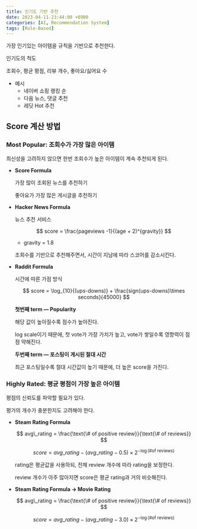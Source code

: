 ```yaml
---
title: 인기도 기반 추천
date: 2023-04-11-23:44:00 +0900
categories: [AI, Recommendation System]
tags: [Rule-Based]
---
```


가장 인기있는 아이템을 규칙을 기반으로 추천한다.  

인기도의 척도

조회수, 평균 평점, 리뷰 개수, 좋아요/싫어요 수

- 예시
    - 네이버 쇼핑 랭킹 순
    - 다음 뉴스, 댓글 추천
    - 레딧 Hot 추천

## Score 계산 방법

### **Most Popular:** 조회수가 가장 많은 아이템

최신성을 고려하지 않으면 한번 조회수가 높은 아이템이 계속 추천되게 된다.

- **Score Formula**
    
    가장 많이 조회된 뉴스를 추천하기
    
    좋아요가 가장 많은 게시글을 추천하기
    
- **Hacker News Formula**
    
    뉴스 추천 서비스
    
    $$
    score = \frac{pageviews -1}{(age + 2)^{gravity}}
    $$
    
    - gravity = 1.8
    
    조회수를 기반으로 추천해주면서, 시간이 지남에 따라 스코어를 감소시킨다.
    
- **Raddit Formula**
    
    시간에 따른 가점 방식
    
    $$
    score = \log_{10}{(ups-downs)} + \frac{sign(ups-downs)\times seconds}{45000}
    $$
    
    **첫번째 term — Popularity**
    
    해당 값이 높아질수록 점수가 높아진다.
    
    log scale이기 때문에, 첫 vote가 가장 가치가 높고, vote가 쌓일수록 영향력이 점점 약해진다.
    
    **두번째 term — 포스팅이 게시된 절대 시간**
    
    최근 포스팅일수록 절대 시간값이 높기 때문에, 더 높은 score을 가진다.
    

### **Highly Rated:** 평균 평점이 가장 높은 아이템

평점의 신뢰도를 파악할 필요가 있다.

평가의 개수가 충분한지도 고려해야 한다.

- **Steam Rating Formula**
    
    $$
    avg\_rating = \frac{\text{\# of positive review}}{\text{\# of reviews}}
    $$
    
    $$
    score = avg\_rating - (avg\_rating - 0.5) \times 2^{-\log\text{(\# of reviews)}}
    $$
    
    rating은 평균값을 사용하되, 전체 review 개수에 따라 rating을 보정한다.
    
    review 개수가 아주 많아지면 score은 평균 rating과 거의 비슷해진다.
    
- **Steam Rating Formula → Movie Rating**
    
    $$
    avg\_rating = \frac{\text{\# of positive review}}{\text{\# of reviews}}
    $$
    
    $$
    score = avg\_rating - (avg\_rating - 3.0) \times 2^{-\log\text{(\# of reviews)}}
    $$